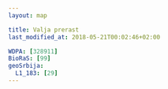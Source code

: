 ```yaml
---
layout: map

title: Valja prerast
last_modified_at: 2018-05-21T00:02:46+02:00

WDPA: [328911]
BioRaS: [99]
geoSrbija:
  L1_183: [29]
---
```

